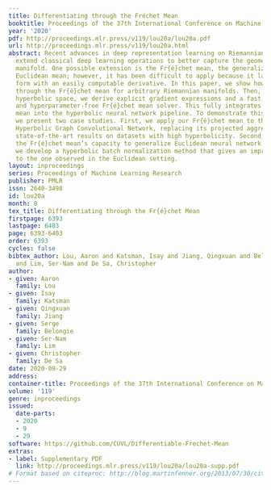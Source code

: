 ```yaml
---
title: Differentiating through the Fréchet Mean
booktitle: Proceedings of the 37th International Conference on Machine Learning
year: '2020'
pdf: http://proceedings.mlr.press/v119/lou20a/lou20a.pdf
url: http://proceedings.mlr.press/v119/lou20a.html
abstract: Recent advances in deep representation learning on Riemannian manifolds
  extend classical deep learning operations to better capture the geometry of the
  manifold. One possible extension is the Fr{é}chet mean, the generalization of the
  Euclidean mean; however, it has been difficult to apply because it lacks a closed
  form with an easily computable derivative. In this paper, we show how to differentiate
  through the Fr{é}chet mean for arbitrary Riemannian manifolds. Then, focusing on
  hyperbolic space, we derive explicit gradient expressions and a fast, accurate,
  and hyperparameter-free Fr{é}chet mean solver. This fully integrates the Fr{é}chet
  mean into the hyperbolic neural network pipeline. To demonstrate this integration,
  we present two case studies. First, we apply our Fr{é}chet mean to the existing
  Hyperbolic Graph Convolutional Network, replacing its projected aggregation to obtain
  state-of-the-art results on datasets with high hyperbolicity. Second, to demonstrate
  the Fr{é}chet mean’s capacity to generalize Euclidean neural network operations,
  we develop a hyperbolic batch normalization method that gives an improvement parallel
  to the one observed in the Euclidean setting.
layout: inproceedings
series: Proceedings of Machine Learning Research
publisher: PMLR
issn: 2640-3498
id: lou20a
month: 0
tex_title: Differentiating through the Fr{é}chet Mean
firstpage: 6393
lastpage: 6403
page: 6393-6403
order: 6393
cycles: false
bibtex_author: Lou, Aaron and Katsman, Isay and Jiang, Qingxuan and Belongie, Serge
  and Lim, Ser-Nam and De Sa, Christopher
author:
- given: Aaron
  family: Lou
- given: Isay
  family: Katsman
- given: Qingxuan
  family: Jiang
- given: Serge
  family: Belongie
- given: Ser-Nam
  family: Lim
- given: Christopher
  family: De Sa
date: 2020-09-29
address: 
container-title: Proceedings of the 37th International Conference on Machine Learning
volume: '119'
genre: inproceedings
issued:
  date-parts:
  - 2020
  - 9
  - 29
software: https://github.com/CUVL/Differentiable-Frechet-Mean
extras:
- label: Supplementary PDF
  link: http://proceedings.mlr.press/v119/lou20a/lou20a-supp.pdf
# Format based on citeproc: http://blog.martinfenner.org/2013/07/30/citeproc-yaml-for-bibliographies/
---
```

